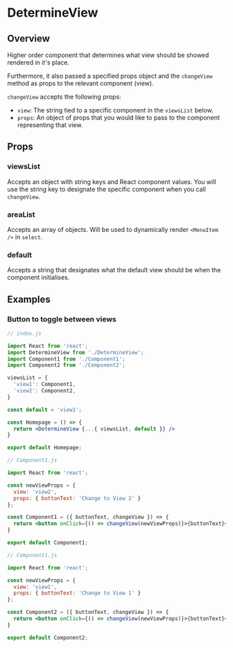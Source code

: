 # DetermineView

## Overview

Higher order component that determines what view should be showed rendered in it's place.

Furthermore, it also passed a specified props object and the `changeView` method as props to the relevant component (view). 

`changeView` accepts the following props:
- `view`: The string tied to a specific component in the `viewsList` below.
- `props`: An object of props that you would like to pass to the component representing that view.

## Props

### viewsList
Accepts an object with string keys and React component values. You will use the string key to designate the specific component when you call `changeView`.

### areaList
Accepts an array of objects. Will be used to dynamically render `<MenuItem />` in `select`.

### default
Accepts a string that designates what the default view should be when the component initialises.

## Examples

### Button to toggle between views

```jsx
// index.js

import React from 'react';
import DetermineView from './DetermineView';
import Component1 from './Component1';
import Component2 from './Component2';

viewsList = {
  'view1': Component1,
  'view2': Component2,
}

const default = 'view1';

const Homepage = () => {
  return <DetermineView {...{ viewsList, default }} />
}

export default Homepage;
```

```jsx
// Component1.js

import React from 'react';

const newViewProps = {
  view: 'view2', 
  props: { buttonText: 'Change to View 2' }
};

const Component1 = ({ buttonText, changeView }) => {
  return <button onClick={() => changeView(newViewProps)}>{buttonText}</button>
}

export default Component1;
```

```jsx
// Component1.js

import React from 'react';

const newViewProps = {
  view: 'view1', 
  props: { buttonText: 'Change to View 1' }
};

const Component2 = ({ buttonText, changeView }) => {
  return <button onClick={() => changeView(newViewProps)}>{buttonText}</button>
}

export default Component2;
```